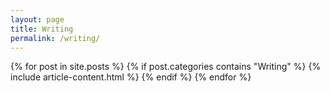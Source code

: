 ```yaml
---
layout: page
title: Writing
permalink: /writing/
---
```


<div class="container">
	<div class="row">
		{% for post in site.posts %}
      {% if post.categories contains "Writing" %}
			  {% include article-content.html %}
      {% endif %}
		{% endfor %}
	</div>
</div>